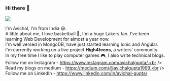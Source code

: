 ### Hi there 👋

<!--
**AvichalGupta/AvichalGupta** is a ✨ _special_ ✨ repository because its `README.md` (this file) appears on your GitHub profile.

Here are some ideas to get you started:

- 🔭 I’m currently working on ...
- 🌱 I’m currently learning ...
- 👯 I’m looking to collaborate on ...
- 🤔 I’m looking for help with ...
- 💬 Ask me about ...
- 📫 How to reach me: ...
- 😄 Pronouns: ...
- ⚡ Fun fact: ...
-->

![](https://komarev.com/ghpvc/?username=AvichalGupta&style=flat-square)

 I'm Avichal, I'm from India :smiley:.<br />
 A little about me, I love basketball :basketball:, I'm a huge Lakers fan. I've been learning Web Development for almost a year now.<br />
 I'm well versed in MongoDB, have just started learning Ionic and Angular.<br />
 I'm currently working on a live project <b>High4teens</b>, a writers' community.<br />
 In my free time I like to play computer games :video_game:, I also write technical blogs.<br />
 Follow me on Instagram - https://www.instagram.com/avichalgupta/.<br />
 Read my blogs on medium - https://medium.com/@avichalgupta1999.<br />
 Follow me on LinkedIn - https://www.linkedin.com/in/avichal-gupta/

